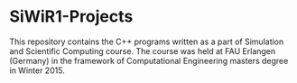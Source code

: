 # SiWiR1-Projects
This repository contains the C++ programs written as a part of Simulation and Scientific Computing course. The course was held at FAU Erlangen (Germany) in the framework of Computational Engineering masters degree in Winter 2015.
